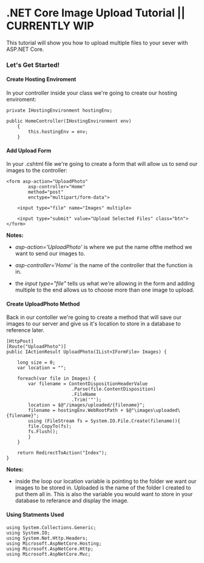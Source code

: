 # .NET Core Image Upload Tutorial || CURRENTLY WIP

This tutorial will show you how to upload multiple files to your sever with ASP.NET Core.

### Let's Get Started!

#### Create Hosting Enviroment

In your controller inside your class we're going to create our hosting enviroment:

    private IHostingEnvironment hostingEnv;
    
    public HomeController(IHostingEnvironment env)
        {
            this.hostingEnv = env;
        }    


#### Add Upload Form

In your .cshtml file we're going to create a form that will allow us to send our images to the controller: 

    <form asp-action="UploadPhoto"
            asp-controller="Home"
            method="post"
            enctype="multipart/form-data">

        <input type="file" name="Images" multiple>

        <input type="submit" value="Upload Selected Files" class="btn">
    </form>

**Notes:**

+ *asp-action='UploadPhoto'* is where we put the name ofthe method we want to send our images to.

+ *asp-controller='Home'* is the name of the controller that the function is in.

+ the *input type="file"* tells us what we're allowing in the form and adding multiple to the end allows us to choose more than one image to upload.

#### Create UploadPhoto Method

Back in our contoller we're going to create a method that will save our images to our server and give us it's location to store in a database to reference later.

    [HttpPost]
    [Route("UploadPhoto")]
    public IActionResult UploadPhoto(IList<IFormFile> Images) {
        
        long size = 0;
        var location = "";

        foreach(var file in Images) {
            var filename = ContentDispositionHeaderValue
                            .Parse(file.ContentDisposition)
                            .FileName
                            .Trim('"');
            location = $@"/images/uploaded/{filename}";
            filename = hostingEnv.WebRootPath + $@"\images\uploaded\{filename}";
            using (FileStream fs = System.IO.File.Create(filename)){
            file.CopyTo(fs);
            fs.Flush();
            }
        }

        return RedirectToAction("Index");
    }  

**Notes:**

+ inside the loop our location variable is pointing to the folder we want our images to be stored in. Uploaded is the name of the folder I created to put them all in. This is also the variable you would want to store in your database to referance and display the image.


#### Using Statments Used 
    using System.Collections.Generic;
    using System.IO;
    using System.Net.Http.Headers;
    using Microsoft.AspNetCore.Hosting;
    using Microsoft.AspNetCore.Http;
    using Microsoft.AspNetCore.Mvc;